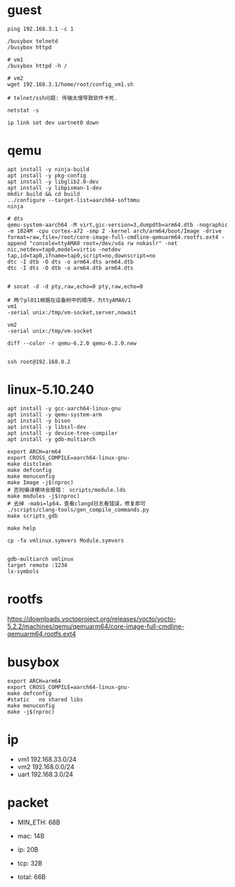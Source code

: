 
# guest
```shell
ping 192.168.3.1 -c 1

/busybox telnetd
/busybox httpd

# vm1
/busybox httpd -h /

# vm2
wget 192.168.3.1/home/root/config_vm1.sh

# telnet/ssh问题: 传输太慢导致软件卡死.

netstat -s

ip link set dev uartnet0 down
```

# qemu
```shell
apt install -y ninja-build
apt install -y pkg-config
apt install -y libglib2.0-dev
apt install -y libpixman-1-dev
mkdir build && cd build
../configure --target-list=aarch64-softmmu
ninja

# dts
qemu-system-aarch64 -M virt,gic-version=3,dumpdtb=arm64.dtb -nographic -m 1024M -cpu cortex-a72 -smp 2 -kernel arch/arm64/boot/Image -drive format=raw,file=/root/core-image-full-cmdline-qemuarm64.rootfs.ext4 -append "console=ttyAMA0 root=/dev/vda rw nokaslr" -net nic,netdev=tap0,model=virtio -netdev tap,id=tap0,ifname=tap0,script=no,downscript=no
dtc -I dtb -O dts -o arm64.dts arm64.dtb
dtc -I dts -O dtb -o arm64.dtb arm64.dts


# socat -d -d pty,raw,echo=0 pty,raw,echo=0
```

```shell
# 两个pl011根据在设备树中的顺序，为ttyAMA0/1
vm1
-serial unix:/tmp/vm-socket,server,nowait

vm2
-serial unix:/tmp/vm-socket

diff --color -r qemu-6.2.0 qemu-6.2.0.new


ssh root@192.168.0.2
```

# linux-5.10.240

```shell
apt install -y gcc-aarch64-linux-gnu
apt install -y qemu-system-arm
apt install -y bison
apt install -y libssl-dev
apt install -y device-tree-compiler
apt install -y gdb-multiarch

export ARCH=arm64
export CROSS_COMPILE=aarch64-linux-gnu-
make distclean
make defconfig
make menuconfig
make Image -j$(nproc)
# 否则编译模块会报错： scripts/module.lds
make modules -j$(nproc)
# 去掉 -mabi=lp64，查看clangd日志看错误，修复即可
./scripts/clang-tools/gen_compile_commands.py
make scripts_gdb

make help

cp -fa vmlinux.symvers Module.symvers


gdb-multiarch vmlinux
target remote :1234
lx-symbols
```

# rootfs
https://downloads.yoctoproject.org/releases/yocto/yocto-5.2.2/machines/qemu/qemuarm64/core-image-full-cmdline-qemuarm64.rootfs.ext4


# busybox
```shell
export ARCH=arm64
export CROSS_COMPILE=aarch64-linux-gnu-
make defconfig
#static   no shared libs
make menuconfig
make -j$(nproc)
```

# ip
- vm1 192.168.33.0/24
- vm2 192.168.0.0/24
- uart 192.168.3.0/24

# packet
- MIN_ETH: 68B

- mac:   14B
- ip:    20B
- tcp:   32B
- total: 66B
